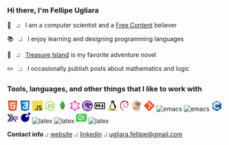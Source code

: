 <!-- Copyright 2021 Fellipe Augusto Ugliara. Licensed under the CC BY 4.0. -->

### Hi there, I'm Fellipe Ugliara

💾 &nbsp;&nbsp;**.:**&nbsp;&nbsp; I am a computer scientist and a [Free Content](https://en.wikipedia.org/wiki/Free_content) believer

📚 &nbsp;&nbsp;**.:**&nbsp;&nbsp; I enjoy learning and designing programming languages

🦜 &nbsp;&nbsp;**.:**&nbsp;&nbsp; [Treasure Island](https://en.wikipedia.org/wiki/Treasure_Island) is my favorite adventure novel

✏️ &nbsp;&nbsp;**.:**&nbsp;&nbsp; I occasionally publish posts about mathematics and logic

### Tools, languages, and other things that I like to work with

<p>
  <img src="https://raw.githubusercontent.com/devicons/devicon/master/icons/html5/html5-original.svg" alt="html5" width="25" height="25" />
  <img src="https://raw.githubusercontent.com/devicons/devicon/master/icons/css3/css3-original.svg" alt="css3" width="25" height="25" />
  <img src="https://raw.githubusercontent.com/devicons/devicon/master/icons/javascript/javascript-original.svg" alt="javascript" width="25" height="25" />
  <img src="https://raw.githubusercontent.com/devicons/devicon/master/icons/nodejs/nodejs-original.svg" alt="nodejs" width="25" height="25" />
  <img src="https://raw.githubusercontent.com/devicons/devicon/master/icons/mongodb/mongodb-original.svg" alt="mongodb" width="25" height="25" />
  <img src="https://raw.githubusercontent.com/devicons/devicon/master/icons/graphql/graphql-plain.svg" alt="graphql" width="25" height="25" />
  <img src="https://raw.githubusercontent.com/devicons/devicon/master/icons/gatsby/gatsby-original.svg" alt="gatsby" width="25" height="25" />
  <img src="https://raw.githubusercontent.com/devicons/devicon/master/icons/markdown/markdown-original.svg" alt="markdown" width="25" height="25" />
  <img src="https://raw.githubusercontent.com/devicons/devicon/master/icons/linux/linux-original.svg" alt="linux" width="25" height="25" />
  <img src="https://raw.githubusercontent.com/devicons/devicon/master/icons/debian/debian-original.svg" alt="debian" width="25" height="25" />
  <img src="https://raw.githubusercontent.com/devicons/devicon/master/icons/gcc/gcc-original.svg" alt="gcc" width="25" height="25" />
  <img src="https://raw.githubusercontent.com/devicons/devicon/master/icons/git/git-original.svg" alt="git" width="25" height="25" />
  <img src="https://upload.wikimedia.org/wikipedia/commons/0/08/EmacsIcon.svg" alt="emacs" width="25" height="25" />
  <img src="https://upload.wikimedia.org/wikipedia/commons/d/d6/Texstudio_Logo.png" alt="emacs" width="25" height="25" />
  <img src="https://raw.githubusercontent.com/devicons/devicon/master/icons/c/c-original.svg" alt="c" width="25" height="25" />
  <img src="https://raw.githubusercontent.com/devicons/devicon/master/icons/haskell/haskell-original.svg" alt="haskell" width="25" height="25" />
  <img src="https://raw.githubusercontent.com/devicons/devicon/master/icons/lua/lua-original.svg" alt="lua" width="25" height="25" />
  <img src="https://upload.wikimedia.org/wikipedia/commons/9/92/LaTeX_logo.svg" alt="latex" width="25" height="25" />
  <img src="https://upload.wikimedia.org/wikipedia/commons/4/48/Lisp_logo.svg" alt="latex" width="25" height="25" />
  <img src="https://raw.githubusercontent.com/devicons/devicon/master/icons/qt/qt-original.svg" alt="qt" width="25" height="25" />
  <img src="https://upload.wikimedia.org/wikipedia/commons/d/d7/Screenshot_of_SWI_prolog_icon.png" alt="latex" width="25" height="25" />
</p>

**Contact info .:** 
[website](https://ugliara-fellipe.github.io) **.:** 
[linkedin](https://www.linkedin.com/in/fellipe-augusto-ugliara-8b97611a3) **.:** 
[ugliara.fellipe@gmail.com](mailto:ugliara.fellipe@gmail.com)
